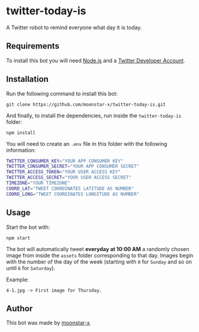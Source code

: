 # twitter-today-is
A Twitter robot to remind everyone what day it is today.

## Requirements

To install this bot you will need [Node.js](https://nodejs.org/en/) and a [Twitter Developer Account](https://developer.twitter.com/en).

## Installation

Run the following command to install this bot:

```text
git clone https://github.com/moonstar-x/twitter-today-is.git
```

And finally, to install the dependencies, run inside the `twitter-today-is` folder:

```text
npm install
```

You will need to create an `.env` file in this folder with the following information:

```bash
TWITTER_CONSUMER_KEY="YOUR APP CONSUMER KEY"
TWITTER_CONSUMER_SECRET="YOUR APP CONSUMER SECRET"
TWITTER_ACCESS_TOKEN="YOUR USER ACCESS KEY"
TWITTER_ACCESS_SECRET="YOUR USER ACCESS SECRET"
TIMEZONE="YOUR TIMEZONE"
COORD_LAT="TWEET COORDINATES LATITUDE AS NUMBER"
COORD_LONG="TWEET COORDINATES LONGITUDE AS NUMBER"
```

## Usage

Start the bot with:

```text
npm start
```

The bot will automatically tweet **everyday at 10:00 AM** a randomly chosen image from inside the `assets` folder corresponding to that day. Images begin with the number of the day of the week (starting with `0` for `Sunday` and so on until `6` for `Saturday`).

Example:

```text
4-1.jpg -> First image for Thursday.
```

## Author

This bot was made by [moonstar-x](https://github.com/moonstar-x).
